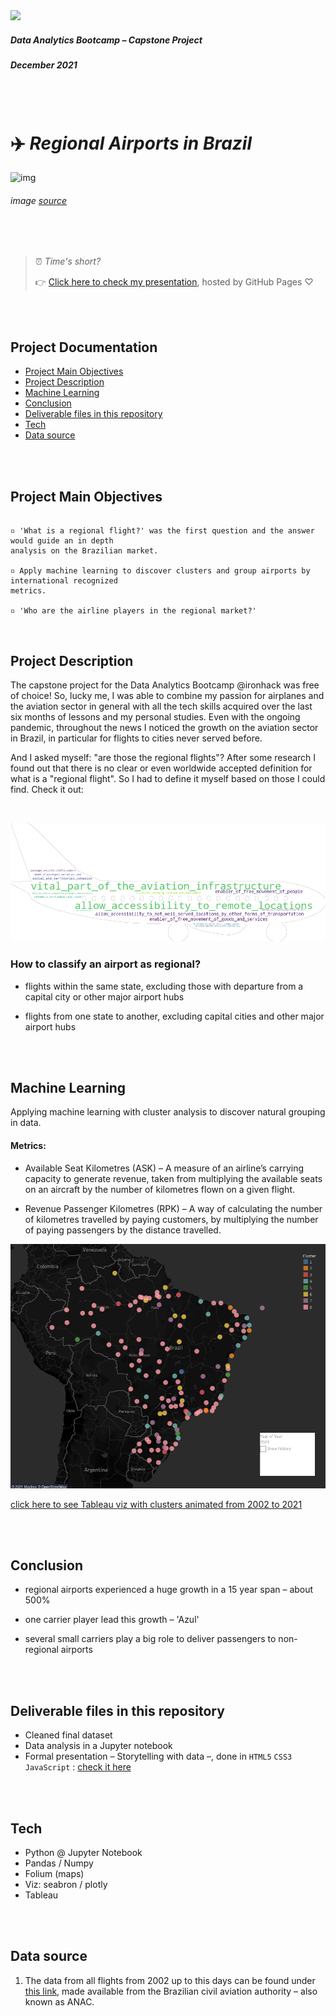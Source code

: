 <img src="https://bit.ly/2VnXWr2" width="60">

##### *Data Analytics Bootcamp* – Capstone Project
##### December 2021


<br>

<br>

# ✈️ *Regional Airports in Brazil*

![img](airplane.png)

###### <i>image [source](https://unsplash.com/@x_vinicius?utm_source=unsplash&utm_medium=referral&utm_content=creditCopyText)</i>

<br>

<br>

> ⏰ <i>Time's short?</i>
>
> 👉 [Click here to check my presentation](https://fealt.github.io/brazilian-regional-flights/), hosted by GitHub Pages ♡

<br>

<br>

## Project Documentation
- [Project Main Objectives](#project-main-objectives)
- [Project Description](#project-description)
- [Machine Learning](#machine_learning)
- [Conclusion](#conclusion)
- [Deliverable files in this repository](#deliverables)
- [Tech](#tech)
- [Data source](#data_source)

<br>

<br>

<a name="project-main-objectives"></a>

## Project Main Objectives

```

▫️ 'What is a regional flight?' was the first question and the answer would guide an in depth
analysis on the Brazilian market.

▫️ Apply machine learning to discover clusters and group airports by international recognized
metrics.

▫️ 'Who are the airline players in the regional market?'

```

<br>

<a name="project-description"></a>

## Project Description

The capstone project for the Data Analytics Bootcamp @ironhack was free of choice! So, lucky me, I was able to combine my passion for airplanes and the aviation sector in general with all the tech skills acquired over the last six months of lessons and my personal studies. Even with the ongoing pandemic, throughout the news I noticed the growth on the aviation sector in Brazil, in particular for flights to cities never served before.

And I asked myself: "are those the regional flights"? After some research I found out that​ there is no clear or even worldwide accepted definition for what is a "regional flight". So I had to define it myself based on those I could find. Check it out:

<br>

![img](/images/regional_airport_wordcloud.png)

### How to classify an airport as regional?

- flights within the same state, excluding those with departure from a capital city or other major airport hubs

- flights from one state to another, excluding capital cities and other major airport hubs

<br>

<br>

<a name="machine_learning"></a>

## Machine Learning

Applying machine learning with cluster analysis to discover natural grouping in data.

#### Metrics:

* Available Seat Kilometres (ASK) – A measure of an airline’s carrying capacity to generate revenue, taken from multiplying the available seats on an aircraft by the number of kilometres flown on a given flight.

* Revenue Passenger Kilometres (RPK) – A way of calculating the number of kilometres travelled by paying customers, by multiplying the number of paying passengers by the distance travelled.

![img](/images/clusters_2021.png)

[click here to see Tableau viz with clusters animated from 2002 to 2021](https://public.tableau.com/app/profile/altermann/viz/clusters_16392451646750/Dashboard1)

<br>

<br>

<a name="conclusion"></a>

## Conclusion

* regional airports experienced a huge growth in a 15 year span – about 500%

* one carrier player lead this growth – 'Azul'

* several small carriers play a big role to deliver passengers to non-regional airports

<br>

<br>

<a name="deliverables"></a>

## Deliverable files in this repository

* Cleaned final dataset
* Data analysis in a Jupyter notebook
* Formal presentation – Storytelling with data –, done in `HTML5` `CSS3` `JavaScript` : [check it here](https://fealt.github.io/brazilian-regional-flights/)

<br>

<br>

<a name="tech"></a>

## Tech

   - Python @ Jupyter Notebook
   - Pandas / Numpy
   - Folium (maps)
   - Viz: seabron / plotly
   - Tableau

<br>

<br>

<a name="data_source"></a>

## Data source

1. The data from all flights from 2002 up to this days can be found under [this link](https://www.gov.br/anac/pt-br/assuntos/dados-e-estatisticas), made available from the Brazilian civil aviation authority – also known as ANAC. 

<br>

<br>

